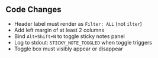 ## Code Changes

- Header label must render as `Filter: ALL` (not `ilter`)
- Add left margin of at least 2 columns
- Bind `Alt+Shift+N` to toggle sticky notes panel
- Log to stdout: `STICKY_NOTE_TOGGLED` when toggle triggers
- Toggle box must visibly appear or disappear
